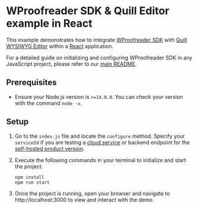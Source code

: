 # WProofreader SDK & Quill Editor example in React

This example demonstrates how to integrate [WProofreader SDK](https://www.npmjs.com/package/@webspellchecker/wproofreader-sdk-js) with [Quill WYSIWYG Editor](https://quilljs.com/) within a [React](https://react.dev/) application.

For a detailed guide on initializing and configuring WProofreader SDK in any JavaScript project, please refer to our [main README](https://github.com/WebSpellChecker/wproofreader-sdk-js/blob/master/README.md).

## Prerequisites

* Ensure your Node.js version is `>=14.0.0`. You can check your version with the command `node -v`.

## Setup
1. Go to the `index.js` file and locate the `configure` method. Specify your `serviceId` if you are testing a [cloud service](https://github.com/WebSpellChecker/wproofreader-sdk-js#for-the-cloud-based-version) or backend endpoint for the [self-hosted product version](https://github.com/WebSpellChecker/wproofreader-sdk-js#for-the-server-version). 

2. Execute the following commands in your terminal to initialize and start the project.

	```
	npm install
	npm run start
	```

3. Once the project is running, open your browser and navigate to http://localhost:3000 to view and interact with the demo.
